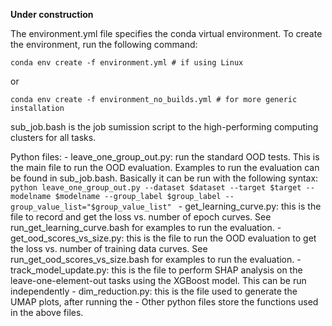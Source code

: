 **Under construction**

The environment.yml file specifies the conda virtual environment. To create the environment, run the following command:
```
conda env create -f environment.yml # if using Linux
```
or 
```
conda env create -f environment_no_builds.yml # for more generic installation
```

sub_job.bash is the job sumission script to the high-performing computing clusters for all tasks. 

Python files:
    - leave_one_group_out.py: run the standard OOD tests. This is the main file to run the OOD evaluation. Examples to run the evaluation can be found in sub_job.bash. 
         Basically it can be run with the following syntax: `python leave_one_group_out.py --dataset $dataset --target $target --modelname $modelname --group_label $group_label --group_value_list="$group_value_list" `
    - get_learning_curve.py: this is the file to record and get the loss vs. number of epoch curves. See run_get_learning_curve.bash for examples to run the evaluation.
    - get_ood_scores_vs_size.py: this is the file to run the OOD evaluation to get the loss vs. number of training data curves. See run_get_ood_scores_vs_size.bash for examples to run the evaluation.
    - track_model_update.py: this is the file to perform SHAP analysis on the leave-one-element-out tasks using the XGBoost model. This can be run independently 
    - dim_reduction.py: this is the file used to generate the UMAP plots, after running the 
    - Other python files store the functions used in the above files. 


